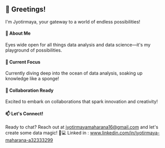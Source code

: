 ## 👋 Greetings!
I'm Jyotirmaya, your gateway to a world of endless possibilities!

#### 👀 About Me
Eyes wide open for all things data analysis and data science—it's my playground of possibilities.

#### 🌱 Current Focus
Currently diving deep into the ocean of data analysis, soaking up knowledge like a sponge!

#### 💞️ Collaboration Ready
Excited to embark on collaborations that spark innovation and creativity!

#### 📫 Let's Connect!
Ready to chat? Reach out at [jyotirmayamaharana16@gmail.com](mailto:jyotirmayamaharana16@gmail.com) and let's create some data magic! 🚀💻
Linked in : www.linkedin.com/in/jyotirmaya-maharana-a32333299
